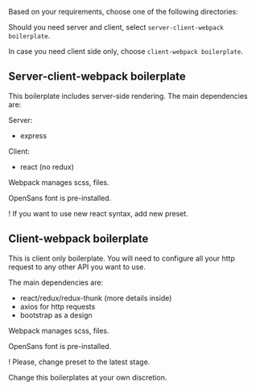 Based on your requirements, choose one of the following directories:

Should you need server and client, select ```server-client-webpack boilerplate```.

In case you need client side only, choose ```client-webpack boilerplate```.


## Server-client-webpack boilerplate
This boilerplate includes server-side rendering.
 The main dependencies are:
 
 Server:
* express

Client:
* react
 (no redux)

Webpack manages scss, files.

OpenSans font is pre-installed.

! If you want to use new react syntax, add new preset.


## Client-webpack boilerplate
This is client only boilerplate. You will need to configure all your http request to any other API you want
 to use. 
 
 The main dependencies are:
 * react/redux/redux-thunk (more details inside)
 * axios for http requests
 * bootstrap as a design
 
Webpack manages scss, files.

OpenSans font is pre-installed.

! Please, change preset to the latest stage.

Change this boilerplates at your own discretion.
